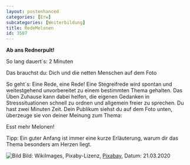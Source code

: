 ```yaml
---
layout: postenhanced
categories: [Erw]
subcategories: [Weiterbildung]
title: RedeMelonen
id: 3507
---
```

**Ab ans Rednerpult!** 

So lang dauert´s: 2 Minuten

Das brauchst du: Dich und die netten Menschen auf dem Foto

So geht´s: Eine Rede, eine Rede! Eine Stegreifrede wird spontan und weitestgehend unvorbereitet zu einem bestimmten Thema gehalten. 
Das Üben Zuhause kann dabei helfen, die eigenen Gedanken in Stresssituationen schnell zu ordnen und allgemein freier zu sprechen. 
Du hast zwei Minuten Zeit. Dein Publikum siehst du auf dem Foto unten, überzeuge sie von deiner Meinung zum Thema:

Esst mehr Melonen!

Tipp: Ein guter Anfang ist immer eine kurze Erläuterung, warum dir das Thema besonders am Herzen liegt. 

![Bild](https://cdn.pixabay.com/photo/2012/11/28/11/22/einstein-67711_1280.jpg)
Bild: WikiImages, Pixaby-Lizenz, [Pixabay](https://pixabay.com/de/photos/einstein-physiker-konferenz-solvay-67711/), Datum: 21.03.2020

